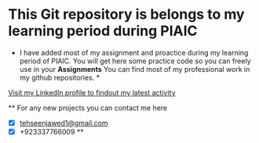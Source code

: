 # This Git repository is belongs to my learning period during PIAIC 

* I have added most of my assignment and proactice during my learning period of PIAIC. You will get here some practice code so you can freely use in your **Assignments** You can find most of my professional work in my github repositories. *

[Visit my LinkedIn profile to findout my latest activity](https://www.linkedin.com/in/tehseen-jawed-0b2854b6/?originalSubdomain=pk)

** For any new projects you can contact me here
  - [x] tehseenjawed1@gmail.com 
  - [x] +923337766009
**
